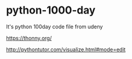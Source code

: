 # python-1000-day
It's python 100day code file from udeny





https://thonny.org/



http://pythontutor.com/visualize.html#mode=edit